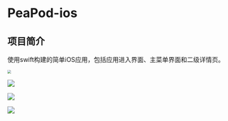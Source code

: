 # PeaPod-ios

## 项目简介

使用swift构建的简单iOS应用，包括应用进入界面、主菜单界面和二级详情页。

<img src="ttps://f.pz.al/pzal/2023/09/22/7319e4ba0777d.png" style="zoom:50%;" />

![](https://f.pz.al/pzal/2023/09/22/7319e4ba0777d.png)

![](https://f.pz.al/pzal/2023/09/22/8f03ef050035c.png)

![](https://f.pz.al/pzal/2023/09/22/38c38f6b20e00.png)
